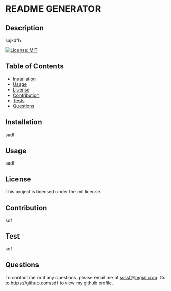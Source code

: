 
# README GENERATOR

## Description
sajkdfh

[![License: MIT](https://img.shields.io/badge/License-MIT-yellow.svg)](https://opensource.org/licenses/MIT)
 
## Table of Contents 
* [Installation](#installation)
* [Usage](#usage)
* [License](#license)
* [Contribution](#contribution)
* [Tests](#test)
* [Questions](#questions)
    
## Installation
    
sadf
## Usage 
    
sadf
    
## License
This project is licensed under the mit license.
    
## Contribution 
    
sdf    
## Test 
    
sdf   

## Questions
To contact me or if any questions, please email me at ssssf@mgial.com.
Go to https://github.com/sdf to view my github profile.    
